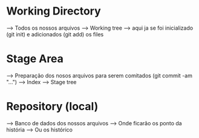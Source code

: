 # Working Directory
  --> Todos os nossos arquivos
  --> Working tree
  --> aqui ja se foi inicializado (git init) e adicionados (git add) os files

# Stage Area
  --> Preparação dos nosos arquivos para serem comitados (git commit -am "...")
  --> Index
  --> Stage tree

# Repository (local)
  --> Banco de dados dos nossos arquivos
  --> Onde ficarão os ponto da história
  --> Ou os histórico